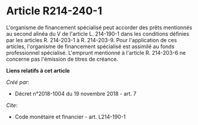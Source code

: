# Article R214-240-1

L'organisme de financement spécialisé peut accorder des prêts mentionnés au second alinéa du V de l'article L. 214-190-1 dans
les conditions définies par les articles R. 214-203-1 à R. 214-203-9. Pour l'application de ces articles, l'organisme de
financement spécialisé est assimilé au fonds professionnel spécialisé. L'emprunt mentionné à l'article R. 214-203-6 ne
concerne pas l'émission de titres de créance.

**Liens relatifs à cet article**

_Créé par_:

  - Décret n°2018-1004 du 19 novembre 2018 - art. 7

_Cite_:

  - Code monétaire et financier - art. L214-190-1

